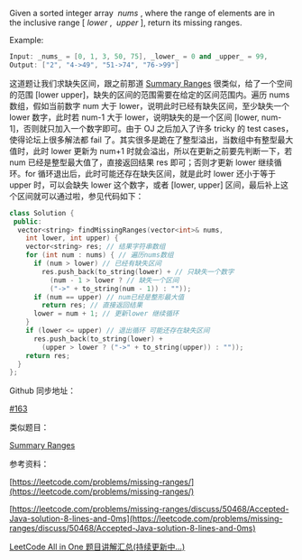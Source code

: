 Given a sorted integer array  _nums_ , where the range of elements are in the inclusive range [ _lower_ ,  _upper_ ], return its missing ranges.

Example:

```cpp
Input: _nums_ = [0, 1, 3, 50, 75], _lower_ = 0 and _upper_ = 99,
Output: ["2", "4->49", "51->74", "76->99"]
```

这道题让我们求缺失区间，跟之前那道 [Summary Ranges](http://www.cnblogs.com/grandyang/p/4603555.html) 很类似，给了一个空间的范围 [lower upper]，缺失的区间的范围需要在给定的区间范围内。遍历 nums 数组，假如当前数字 num 大于 lower，说明此时已经有缺失区间，至少缺失一个 lower 数字，此时若 num-1 大于 lower，说明缺失的是一个区间 [lower, num-1]，否则就只加入一个数字即可。由于 OJ 之后加入了许多 tricky 的 test cases，使得论坛上很多解法都 fail 了。其实很多是跪在了整型溢出，当数组中有整型最大值时，此时 lower 更新为 num+1 时就会溢出，所以在更新之前要先判断一下，若 num 已经是整型最大值了，直接返回结果 res 即可；否则才更新 lower 继续循环。for 循环退出后，此时可能还存在缺失区间，就是此时 lower 还小于等于 upper 时，可以会缺失 lower 这个数字，或者 [lower, upper] 区间，最后补上这个区间就可以通过啦，参见代码如下：

```cpp
class Solution {
 public:
  vector<string> findMissingRanges(vector<int>& nums,
    int lower, int upper) {
    vector<string> res; // 结果字符串数组
    for (int num : nums) { // 遍历nums数组
      if (num > lower) // 已经有缺失区间
        res.push_back(to_string(lower) + // 只缺失一个数字
          (num - 1 > lower ? // 缺失一个区间
          ("->" + to_string(num - 1)) : ""));
      if (num == upper) // num已经是整形最大值
        return res; // 直接返回结果
      lower = num + 1; // 更新lower 继续循环
    }
    if (lower <= upper) // 退出循环 可能还存在缺失区间
      res.push_back(to_string(lower) +
        (upper > lower ? ("->" + to_string(upper)) : ""));
    return res;
  }
};
```

Github 同步地址：

[#163](https://github.com/grandyang/leetcode/issues/163)

类似题目：

[Summary Ranges](http://www.cnblogs.com/grandyang/p/4603555.html)

参考资料：

[https://leetcode.com/problems/missing-ranges/](https://leetcode.com/problems/missing-ranges/)

[https://leetcode.com/problems/missing-ranges/discuss/50468/Accepted-Java-solution-8-lines-and-0ms](https://leetcode.com/problems/missing-ranges/discuss/50468/Accepted-Java-solution-8-lines-and-0ms)

[LeetCode All in One 题目讲解汇总(持续更新中...)](http://www.cnblogs.com/grandyang/p/4606334.html)
